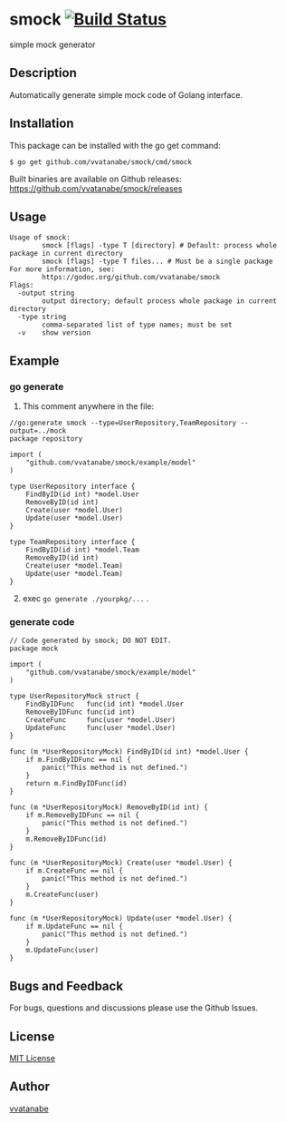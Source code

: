 # smock [![Build Status](https://travis-ci.org/vvatanabe/smock.svg?branch=master)](https://travis-ci.org/vvatanabe/smock)
simple mock generator

## Description
Automatically generate simple mock code of Golang interface.

## Installation
This package can be installed with the go get command:
```
$ go get github.com/vvatanabe/smock/cmd/smock
```

Built binaries are available on Github releases: https://github.com/vvatanabe/smock/releases

## Usage
```
Usage of smock:
        smock [flags] -type T [directory] # Default: process whole package in current directory
        smock [flags] -type T files... # Must be a single package
For more information, see:
        https://godoc.org/github.com/vvatanabe/smock
Flags:
  -output string
        output directory; default process whole package in current directory
  -type string
        comma-separated list of type names; must be set
  -v    show version
```

## Example
### go generate
1. This comment anywhere in the file:
```
//go:generate smock --type=UserRepository,TeamRepository --output=../mock
package repository

import (
	"github.com/vvatanabe/smock/example/model"
)

type UserRepository interface {
	FindByID(id int) *model.User
	RemoveByID(id int)
	Create(user *model.User)
	Update(user *model.User)
}

type TeamRepository interface {
	FindByID(id int) *model.Team
	RemoveByID(id int)
	Create(user *model.Team)
	Update(user *model.Team)
}
```
2. exec `go generate ./yourpkg/...` .

### generate code
```
// Code generated by smock; DO NOT EDIT.
package mock

import (
	"github.com/vvatanabe/smock/example/model"
)

type UserRepositoryMock struct {
	FindByIDFunc   func(id int) *model.User
	RemoveByIDFunc func(id int)
	CreateFunc     func(user *model.User)
	UpdateFunc     func(user *model.User)
}

func (m *UserRepositoryMock) FindByID(id int) *model.User {
	if m.FindByIDFunc == nil {
		panic("This method is not defined.")
	}
	return m.FindByIDFunc(id)
}

func (m *UserRepositoryMock) RemoveByID(id int) {
	if m.RemoveByIDFunc == nil {
		panic("This method is not defined.")
	}
	m.RemoveByIDFunc(id)
}

func (m *UserRepositoryMock) Create(user *model.User) {
	if m.CreateFunc == nil {
		panic("This method is not defined.")
	}
	m.CreateFunc(user)
}

func (m *UserRepositoryMock) Update(user *model.User) {
	if m.UpdateFunc == nil {
		panic("This method is not defined.")
	}
	m.UpdateFunc(user)
}
```

## Bugs and Feedback
For bugs, questions and discussions please use the Github Issues.

## License
[MIT License](http://www.opensource.org/licenses/mit-license.php)

## Author
[vvatanabe](https://github.com/vvatanabe)